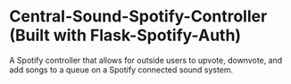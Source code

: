 # Central-Sound-Spotify-Controller (Built with Flask-Spotify-Auth)
A Spotify controller that allows for outside users to upvote, downvote, and add songs to a queue on a Spotify connected sound system.
